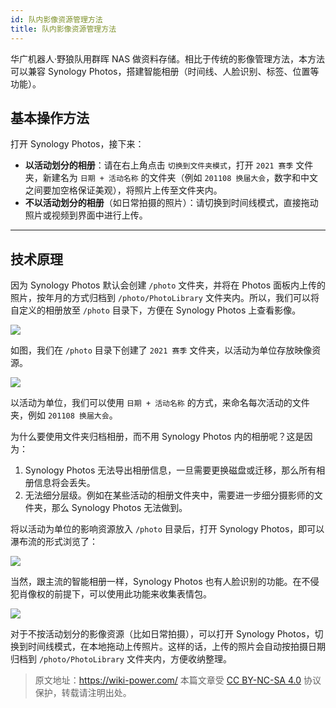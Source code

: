 ```yaml
---
id: 队内影像资源管理方法
title: 队内影像资源管理方法
---
```


华广机器人·野狼队用群晖 NAS 做资料存储。相比于传统的影像管理方法，本方法可以兼容 Synology Photos，搭建智能相册（时间线、人脸识别、标签、位置等功能）。

## 基本操作方法

打开 Synology Photos，接下来：

- **以活动划分的相册**：请在右上角点击 `切换到文件夹模式`，打开 `2021 赛季` 文件夹，新建名为 `日期 + 活动名称` 的文件夹（例如 `201108 换届大会`，数字和中文之间要加空格保证美观），将照片上传至文件夹内。
- **不以活动划分的相册**（如日常拍摄的照片）：请切换到时间线模式，直接拖动照片或视频到界面中进行上传。

---

## 技术原理

因为 Synology Photos 默认会创建 `/photo` 文件夹，并将在 Photos 面板内上传的照片，按年月的方式归档到 `/photo/PhotoLibrary` 文件夹内。所以，我们可以将自定义的相册放至 `/photo` 目录下，方便在 Synology Photos 上查看影像。

![](https://wiki-media-1253965369.cos.ap-guangzhou.myqcloud.com/img/20210425111203.png)

如图，我们在 `/photo` 目录下创建了 `2021 赛季` 文件夹，以活动为单位存放映像资源。

![](https://wiki-media-1253965369.cos.ap-guangzhou.myqcloud.com/img/20210425111429.png)

以活动为单位，我们可以使用 `日期 + 活动名称` 的方式，来命名每次活动的文件夹，例如 `201108 换届大会`。

为什么要使用文件夹归档相册，而不用 Synology Photos 内的相册呢？这是因为：

1. Synology Photos 无法导出相册信息，一旦需要更换磁盘或迁移，那么所有相册信息将会丢失。
2. 无法细分层级。例如在某些活动的相册文件夹中，需要进一步细分摄影师的文件夹，那么 Synology Photos 无法做到。

将以活动为单位的影响资源放入 `/photo` 目录后，打开 Synology Photos，即可以瀑布流的形式浏览了：

![](https://wiki-media-1253965369.cos.ap-guangzhou.myqcloud.com/img/20210425112459.png)

当然，跟主流的智能相册一样，Synology Photos 也有人脸识别的功能。在不侵犯肖像权的前提下，可以使用此功能来收集表情包。

![](https://wiki-media-1253965369.cos.ap-guangzhou.myqcloud.com/img/20210425112813.png)

对于不按活动划分的影像资源（比如日常拍摄），可以打开 Synology Photos，切换到时间线模式，在本地拖动上传照片。这样的话，上传的照片会自动按拍摄日期归档到 `/photo/PhotoLibrary` 文件夹内，方便收纳整理。

> 原文地址：<https://wiki-power.com/>
> 本篇文章受 [CC BY-NC-SA 4.0](https://creativecommons.org/licenses/by/4.0/deed.zh) 协议保护，转载请注明出处。

